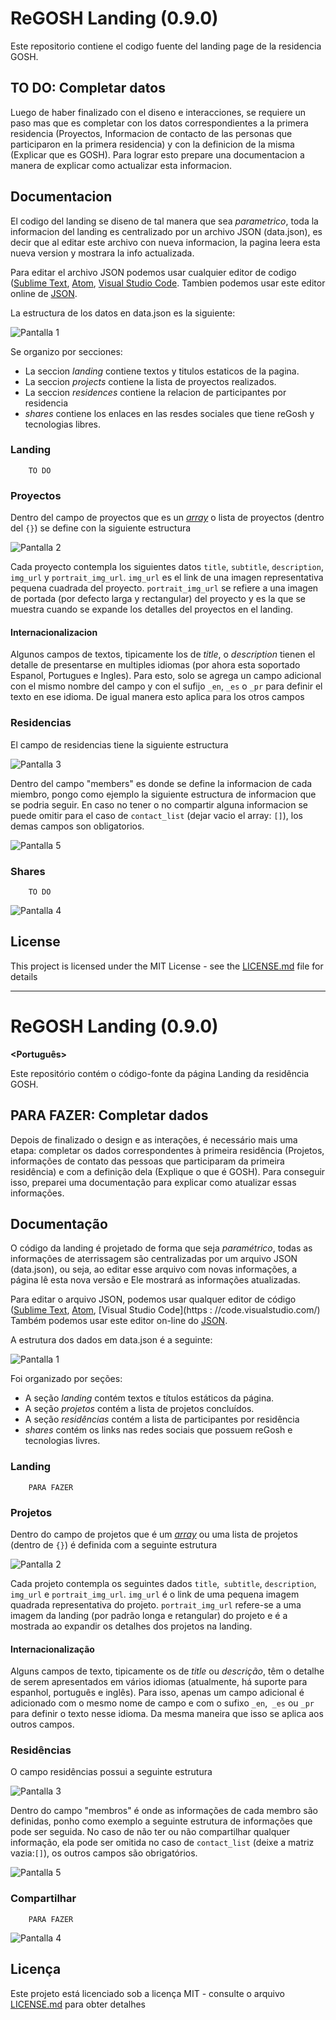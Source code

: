 # ReGOSH Landing (0.9.0)

**<Castellano>**

Este repositorio contiene el codigo fuente del landing page de la residencia GOSH.

## TO DO: Completar datos
Luego de haber finalizado con el diseno e interacciones, se requiere un paso mas que es completar con los datos correspondientes a la primera residencia (Proyectos, Informacion de contacto de las personas que participaron en la primera residencia) y con la definicion de la misma (Explicar que es GOSH). Para lograr esto prepare una documentacion a manera de explicar como actualizar esta informacion.

## Documentacion

El codigo del landing se diseno de tal manera que sea *parametrico*, toda la informacion del landing es centralizado por un archivo JSON (data.json), es decir que al editar este archivo con nueva informacion, la pagina leera esta nueva version y mostrara la info actualizada.

Para editar el archivo JSON podemos usar cualquier editor de codigo ([Sublime Text](https://www.sublimetext.com/), [Atom](https://atom.io/), [Visual Studio Code](https://code.visualstudio.com/). Tambien podemos usar este editor online de [JSON](https://jsonformatter.org/json-editor).

La estructura de los datos en data.json es la siguiente:

![Pantalla 1](src/assets/screens/scr_1.png)

Se organizo por secciones:
- La seccion *landing* contiene textos y titulos estaticos de la pagina.
- La seccion *projects* contiene la lista de proyectos realizados.
- La seccion *residences* contiene la relacion de participantes por residencia
- *shares* contiene los enlaces en las resdes sociales que tiene reGosh y tecnologias libres.

### Landing
        TO DO
        
### Proyectos
Dentro del campo de proyectos que es un *[array](https://www.w3schools.com/js/js_json_arrays.asp)* o lista de proyectos (dentro del `{}`) se define con la siguiente estructura

![Pantalla 2](src/assets/screens/scr_2.png)

Cada proyecto contempla los siguientes datos `title`, `subtitle`, `description`, `img_url` y `portrait_img_url`. `img_url` es el link de una imagen representativa pequena cuadrada del proyecto. `portrait_img_url` se refiere a una imagen de portada (por defecto larga y rectangular) del proyecto y es la que se muestra cuando se expande los detalles del proyectos en el landing.

#### Internacionalizacion
Algunos campos de textos, tipicamente los de *title*, o *description* tienen el detalle de presentarse en multiples idiomas (por ahora esta soportado Espanol, Portugues e Ingles). Para esto, solo se agrega un campo adicional con el mismo nombre del campo y con el sufijo `_en`, `_es` o `_pr` para definir el texto en ese idioma. De igual manera esto aplica para los otros campos

### Residencias
El campo de residencias tiene la siguiente estructura

![Pantalla 3](src/assets/screens/scr_3.png)

Dentro del campo "members" es donde se define la informacion de cada miembro, pongo como ejemplo la siguiente estructura de informacion que se podria seguir. En caso no tener o no compartir alguna informacion se puede omitir para el caso de `contact_list` (dejar vacio el array: `[]`), los demas campos son obligatorios.

![Pantalla 5](src/assets/screens/scr_5.png)


### Shares
        TO DO
    
![Pantalla 4](src/assets/screens/scr_4.png)

## License

This project is licensed under the MIT License - see the [LICENSE.md](LICENSE.md) file for details


---




# ReGOSH Landing (0.9.0)

**<Português>**

Este repositório contém o código-fonte da página Landing da residência GOSH.

## PARA FAZER: Completar dados
Depois de finalizado o design e as interações, é necessário mais uma etapa: completar os dados correspondentes à primeira residência (Projetos, informações de contato das pessoas que participaram da primeira residência) e com a definição dela (Explique o que é GOSH). Para conseguir isso, preparei uma documentação para explicar como atualizar essas informações.

## Documentação
O código da landing é projetado de forma que seja *paramétrico*, todas as informações de aterrissagem são centralizadas por um arquivo JSON (data.json), ou seja, ao editar esse arquivo com novas informações, a página lê esta nova versão e Ele mostrará as informações atualizadas.

Para editar o arquivo JSON, podemos usar qualquer editor de código ([Sublime Text](https://www.sublimetext.com/), [Atom](https://atom.io/), [Visual Studio Code](https : //code.visualstudio.com/) Também podemos usar este editor on-line do [JSON](https://jsonformatter.org/json-editor).

A estrutura dos dados em data.json é a seguinte:

![Pantalla 1](src/assets/screens/scr_1.png)

Foi organizado por seções:
- A seção *landing* contém textos e títulos estáticos da página.
- A seção *projetos* contém a lista de projetos concluídos.
- A seção *residências* contém a lista de participantes por residência
- *shares* contém os links nas redes sociais que possuem reGosh e tecnologias livres.
 

### Landing
        PARA FAZER
        
### Projetos
Dentro do campo de projetos que é um *[array](https://www.w3schools.com/js/js_json_arrays.asp)* ou uma lista de projetos (dentro de `{}`) é definida com a seguinte estrutura

![Pantalla 2](src/assets/screens/scr_2.png)

Cada projeto contempla os seguintes dados `title`,` subtitle`, `description`,` img_url` e `portrait_img_url`. `img_url` é o link de uma pequena imagem quadrada representativa do projeto. `portrait_img_url` refere-se a uma imagem da landing (por padrão longa e retangular) do projeto e é a mostrada ao expandir os detalhes dos projetos na landing.

#### Internacionalização

Alguns campos de texto, tipicamente os de *title* ou *descrição*, têm o detalhe de serem apresentados em vários idiomas (atualmente, há suporte para espanhol, português e inglês). Para isso, apenas um campo adicional é adicionado com o mesmo nome de campo e com o sufixo `_en`,` _es` ou `_pr` para definir o texto nesse idioma. Da mesma maneira que isso se aplica aos outros campos.

### Residências
O campo residências possui a seguinte estrutura

![Pantalla 3](src/assets/screens/scr_3.png)

Dentro do campo "membros" é onde as informações de cada membro são definidas, ponho como exemplo a seguinte estrutura de informações que pode ser seguida. No caso de não ter ou não compartilhar qualquer informação, ela pode ser omitida no caso de `contact_list` (deixe a matriz vazia:` [] `), os outros campos são obrigatórios.

![Pantalla 5](src/assets/screens/scr_5.png)

### Compartilhar
        PARA FAZER
    
![Pantalla 4](src/assets/screens/scr_4.png)

## Licença

Este projeto está licenciado sob a licença MIT - consulte o arquivo [LICENSE.md](LICENSE.md) para obter detalhes